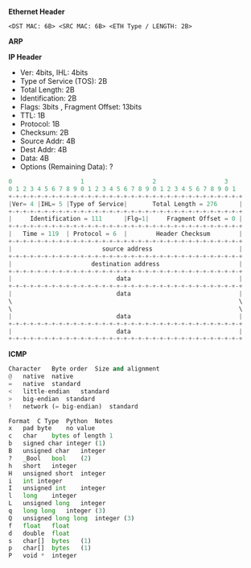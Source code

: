 

**Ethernet Header**

```
<DST MAC: 6B> <SRC MAC: 6B> <ETH Type / LENGTH: 2B>
```

**ARP**


**IP Header**

- Ver: 4bits, IHL: 4bits
- Type of Service (TOS): 2B
- Total Length: 2B
- Identification: 2B
- Flags: 3bits , Fragment Offset: 13bits
- TTL: 1B
- Protocol: 1B
- Checksum: 2B
- Source Addr: 4B
- Dest Addr: 4B
- Data: 4B
- Options (Remaining Data): ?

```c
0                   1                   2                   3
0 1 2 3 4 5 6 7 8 9 0 1 2 3 4 5 6 7 8 9 0 1 2 3 4 5 6 7 8 9 0 1
+-+-+-+-+-+-+-+-+-+-+-+-+-+-+-+-+-+-+-+-+-+-+-+-+-+-+-+-+-+-+-+-+
|Ver= 4 |IHL= 5 |Type of Service|       Total Length = 276      |
+-+-+-+-+-+-+-+-+-+-+-+-+-+-+-+-+-+-+-+-+-+-+-+-+-+-+-+-+-+-+-+-+
|     Identification = 111      |Flg=1|     Fragment Offset = 0 |
+-+-+-+-+-+-+-+-+-+-+-+-+-+-+-+-+-+-+-+-+-+-+-+-+-+-+-+-+-+-+-+-+
|   Time = 119  | Protocol = 6  |        Header Checksum        |
+-+-+-+-+-+-+-+-+-+-+-+-+-+-+-+-+-+-+-+-+-+-+-+-+-+-+-+-+-+-+-+-+
|                         source address                        |
+-+-+-+-+-+-+-+-+-+-+-+-+-+-+-+-+-+-+-+-+-+-+-+-+-+-+-+-+-+-+-+-+
|                      destination address                      |
+-+-+-+-+-+-+-+-+-+-+-+-+-+-+-+-+-+-+-+-+-+-+-+-+-+-+-+-+-+-+-+-+
|                             data                              |
+-+-+-+-+-+-+-+-+-+-+-+-+-+-+-+-+-+-+-+-+-+-+-+-+-+-+-+-+-+-+-+-+
|                             data                              |
\                                                               \
\                                                               \
|                             data                              |
+-+-+-+-+-+-+-+-+-+-+-+-+-+-+-+-+-+-+-+-+-+-+-+-+-+-+-+-+-+-+-+-+
|                             data                              |
+-+-+-+-+-+-+-+-+-+-+-+-+-+-+-+-+-+-+-+-+-+-+-+-+-+-+-+-+-+-+-+-+
```

**ICMP**

```python
Character	Byte order	Size and alignment
@	native	native
=	native	standard
<	little-endian	standard
>	big-endian	standard
!	network (= big-endian)	standard
```



```python
Format	C Type	Python	Notes
x	pad byte	no value	 
c	char	bytes of length 1	 
b	signed char	integer	(1)
B	unsigned char	integer	 
?	_Bool	bool	(2)
h	short	integer	 
H	unsigned short	integer	 
i	int	integer	 
I	unsigned int	integer	 
l	long	integer	 
L	unsigned long	integer	 
q	long long	integer	(3)
Q	unsigned long long	integer	(3)
f	float	float	 
d	double	float	 
s	char[]	bytes	(1)
p	char[]	bytes	(1)
P	void *	integer	 
```
























